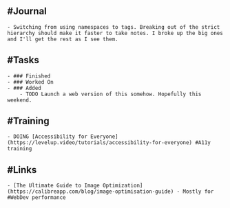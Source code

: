 ## #Journal
	- Switching from using namespaces to tags. Breaking out of the strict hierarchy should make it faster to take notes. I broke up the big ones and I'll get the rest as I see them.
## #Tasks
	- ### Finished
	- ### Worked On
	- ### Added
		- TODO Launch a web version of this somehow. Hopefully this weekend.
## #Training
	- DOING [Accessibility for Everyone](https://levelup.video/tutorials/accessibility-for-everyone) #A11y training
## #Links
	- [The Ultimate Guide to Image Optimization](https://calibreapp.com/blog/image-optimisation-guide) - Mostly for #WebDev performance